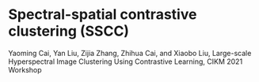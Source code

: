 # Spectral-spatial contrastive clustering (SSCC)
Yaoming Cai, Yan Liu, Zijia Zhang, Zhihua Cai, and Xiaobo Liu, Large-scale Hyperspectral Image Clustering Using Contrastive Learning, CIKM 2021 Workshop
